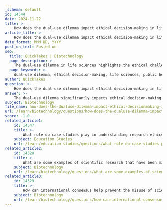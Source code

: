 ```yaml
---
_schema: default
id: 14544
date: 2024-11-22
title: >-
    How does the dual-use dilemma impact ethical decision-making in life sciences?
article_title: >-
    How does the dual-use dilemma impact ethical decision-making in life sciences?
date_format: MMM DD, YYYY
post_on_text: Posted on
seo:
  title: QuickTakes | Biotechnology
  page_description: >-
    The dual-use dilemma in life sciences highlights the ethical challenges researchers face in balancing beneficial and harmful applications of their work, emphasizing the need for ethical competence, policy development, and public trust.
  page_keywords: >-
    dual-use dilemma, ethical decision-making, life sciences, public health, bioterrorism, researchers, ethical competence, policy guidelines, public trust, ethical culture, case studies, scientific inquiry
author: QuickTakes
question: >-
    How does the dual-use dilemma impact ethical decision-making in life sciences?
answer: >-
    The dual-use dilemma significantly impacts ethical decision-making in the life sciences by presenting researchers with the challenge of balancing the potential benefits of their work against the risks of misuse. This ethical dilemma arises when scientific research can be applied for both beneficial purposes, such as improving public health, and harmful purposes, such as bioterrorism or the development of biological weapons.\n\n1. **Nature of the Dilemma**: The dual-use dilemma is inherently ethical because it involves promoting good while being aware of the potential for causing harm. Researchers must navigate the complexities of their findings, which may be used for malicious intents despite their original purpose being constructive. This duality necessitates a careful consideration of the implications of their work.\n\n2. **Ethical Competence**: To effectively address the dual-use dilemma, researchers require not only scientific competence but also ethical competence. This means they must be trained to recognize the potential misapplications of their research and to engage in ethical decision-making processes that consider the broader societal impacts of their work.\n\n3. **Policy and Guidelines**: The emergence of the dual-use dilemma into the policymaking consciousness, particularly after events like the 2001 anthrax attacks, has led to the development of various guidelines and frameworks aimed at mitigating risks associated with dual-use research. For instance, the Global Guidance Framework for the Responsible Use of Life Sciences provides principles and tools to help researchers and policymakers navigate these ethical challenges.\n\n4. **Public Trust and Ethical Culture**: The dual-use dilemma also affects public trust in scientific research. When the potential for misuse is highlighted, it can lead to skepticism about the intentions of researchers and the safety of scientific advancements. Therefore, fostering an ethical culture within research institutions is crucial to maintaining public confidence and ensuring that ethical considerations are prioritized in scientific inquiry.\n\n5. **Case Studies and Ongoing Dialogue**: Numerous case studies have emerged that illustrate the complexities of the dual-use dilemma in life sciences. These cases often serve as focal points for ongoing ethical dialogue, emphasizing the need for continuous reflection on the responsibilities of scientists in the face of potential misuse of their research.\n\nIn summary, the dual-use dilemma profoundly influences ethical decision-making in the life sciences by requiring researchers to balance the potential benefits of their work against the risks of harm, necessitating a robust ethical framework and ongoing dialogue to navigate these challenges effectively.
subject: Biotechnology
file_name: how-does-the-dualuse-dilemma-impact-ethical-decisionmaking-in-life-sciences.md
url: /learn/biotechnology/questions/how-does-the-dualuse-dilemma-impact-ethical-decisionmaking-in-life-sciences
score: -1.0
related_article1:
    id: 14547
    title: >-
        What role do case studies play in understanding research ethics?
    subject: Education Studies
    url: /learn/education-studies/questions/what-role-do-case-studies-play-in-understanding-research-ethics
related_article2:
    id: 14528
    title: >-
        What are some examples of scientific research that have been misused for harmful purposes?
    subject: Biotechnology
    url: /learn/biotechnology/questions/what-are-some-examples-of-scientific-research-that-have-been-misused-for-harmful-purposes
related_article3:
    id: 14529
    title: >-
        How can international consensus help prevent the misuse of scientific research?
    subject: Biotechnology
    url: /learn/biotechnology/questions/how-can-international-consensus-help-prevent-the-misuse-of-scientific-research
---
```


&nbsp;